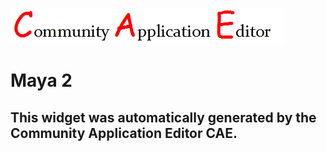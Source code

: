 ![CAE](https://github.com/patricia-cae/frontendComponent-149/blob/gh-pages/img/logo.png)  

Maya 2
===================


This widget was automatically generated by the Community Application Editor CAE.  
---------------
